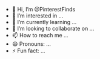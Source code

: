 - 👋 Hi, I’m @PinterestFinds
- 👀 I’m interested in ...
- 🌱 I’m currently learning ...
- 💞️ I’m looking to collaborate on ...
- 📫 How to reach me ...
- 😄 Pronouns: ...
- ⚡ Fun fact: ...

<!---
PinterestFinds/PinterestFinds is a ✨ special ✨ repository because its `README.md` (this file) appears on your GitHub profile.
You can click the Preview link to take a look at your changes.
--->
